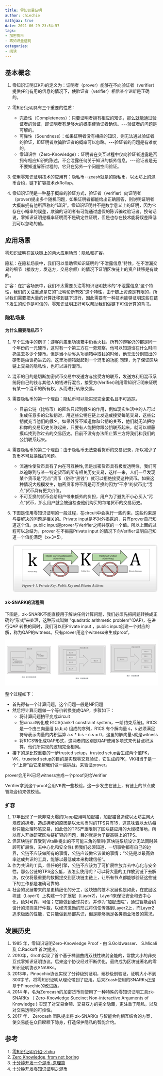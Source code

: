 ```yaml
---
title: 零知识量证明
author: chiechie
mathjax: true
date: 2021-06-29 23:54:57
tags: 
- 加密货币
- 零知识量证明
categories: 
- 阅读
---
```


## 基本概念

1. 零知识证明(ZKP)的定义为：证明者（prover）能够在不向验证者（verifier）提供任何有用的信息的情况下，使验证者（verifier）相信某个论断是正确的。
2. 零知识证明具有三个重要的性质：

    - 完备性（Completeness）：只要证明者拥有相应的知识，那么就能通过验证者的验证，即证明者有足够大的概率使验证者确信。---验证者的问题是可解的。
    - 可靠性（Soundness）：如果证明者没有相应的知识，则无法通过验证者的验证，即证明者欺骗验证者的概率可以忽略。---验证者的问题是有难度的。
    - 零知识性（Zero-Knowledge）：证明者在交互过程中仅向验证者透露是否拥有相应知识的陈述，不会泄露任何关于知识的额外信息。---验证者是无不要知道解答过程的，它只在另外一个问题空间验证。

3. 使用零知识证明技术的应用有：隐私币--zcash就是的隐私币，以太坊上的混币合约，链下扩容技术zkRollup。
4. 零知识证明是一种基于概率的验证方式，验证者（verifier）向证明者（prover)提出多个随机问题，如果证明者都能给出正确回答，则说明证明者大概率拥有他所声称的“知识”。零知识证明并不是数学意义上的证明，因为它存在小概率的误差，欺骗的证明者有可能通过虚假的陈诉骗过验证者。换句话说，零知识证明是概率证明而不是确定性证明，但是也存在技术能将误差降低到可以忽略的值。

## 应用场景

零知识证明在区块链上的两大应用场景：隐私和扩容。

隐私：在隐私场景中，我们可以借助零知识证明的“不泄露信息”特性，在不泄漏交易的细节（接收方，发送方，交易余额）的情况下证明区块链上的资产转移是有效的。

扩容：在扩容场景中，我们不太需要关注零知识证明技术的“不泄露信息”这个特性，我们的关注重点是它的“证明论断有效”这个特性，由于链上资源是有限的，所以我们需要把大量的计算迁移到链下进行，因此需要有一种技术能够证明这些在链下发生的动作是可信的，零知识证明正好可以帮助我们做链下可信计算的背书。


### 隐私场景

#### 为什么需要隐私币？

1. 举个生活中的例子：游客向庙里功德箱中仍香火钱，所有的游客仍的都是同一个年份的一元硬币，这时有一个第三方在一旁观察，他可以知道谁在什么时间扔进去多少个硬币。但是当小沙弥从功德箱中取钱的时候，他无法分别取出的硬币是由谁扔进去的。这里功德箱就起到一个混币的功能.同理，为了保证区块链上交易的隐私性，也可以进行混币。
3. 混币的目的是切断加密货币交易中发送方与接受方的联系，发送方利用混币系统将自己的钱与其他人的钱进行混合，接受方(Verifier)利用零知识证明来证明有某一个混币的所有权，从而进行转账交易。
4. 需要隐私币的第一个理由：隐私币可以能实现完全匿名且不可追踪。
    - 目前公链（比特币）的匿名只起到假名的作用，例如现实生活中的人可以生成任意多的公私钥对，用这些公钥在链上发送或接受每笔交易，这些公钥就充当他们的假名。如果外界不知道你和公钥的关系，他们就无法把你和你的交易历史关联起来，只要有人能把你跟公钥联系起来，就可以顺藤摸瓜找到你过去的交易历史。目前不没有办法阻止第三方将我们和我们的公钥联系起来。
7. 需要隐私币的第二个理由：由于隐私币无法查看货币的交易记录，所以减少了货币不可互换性的问题。
   - 流通性使货币具有了内在可互换性,但是加密货币具有极度透明性，我们可以追踪到与某一特定货币的所有相关历史交易，这样一来，人们一旦发现某个货币是“污点”货币（俗称“黑钱”）就可以拒绝接受这种货币。如果这种情况大规模发生，加密货币将不再是可互换的因为“干净”的货币比“污点”货币具有更大价值。
   - 不可互换的货币会给用户带来额外的负担，用户为了避免不小心买入“污点”货币，那么用户就会被迫检查他们购买的每笔货币的交易历史。
8. 下图是使用零知识证明的一般过程，在circuit中会执行一些约束，这些约束是与要解决的问题是相关的。Private input是不对外揭露的，只有prover自己知道这个值。public input是prover与Verifier之间共享的一个值。所以上面的过程可以总结为，prover 在不揭露Private input 的情况下向Verifier证明自己知道一个值能满足（x+3=5)。

    ![基于circuit的零知识证明](./img.png)

#### zk-SNARK的流程图

下图是，zk-SNARK不能直接用于解决任何计算问题，我们必须先把问题转换成正确的“形式”来处理，这种形式叫做 "quadratic arithmetic problem"(QAP)，在进行QAP 转换的同时，我们可以用Private input ，public input创建一个对应的解，称为QAP的witness。只有prover用这个witness来生成proof。
   
![zk-Snark流程图](./img_1.png)

整个过程如下：

- 首先得有一个计算问题，这个问题一般是NP问题
- 然后将计算问题做一个等价转换变成QAP，步骤如下：
    - 将计算问题拍平变成circuit
    - 把circuit转化成 R1CS(rank-1 constraint system，一阶约束系统)。R1CS 是一个由三向量组 (a,b,c) 组成的序列，R1CS 有个解向量 s，s 必须满足符号表示向量的内积运算 a.s * b.s - c.s = 0，这里的解向量s就是witness
    - 将R1CS转化成QAP形式，这两者的区别是QAP使用多项式来代替点积运算，他们所实现的逻辑完全相同。
- 接下的是比较重要的一步trusted setup，trusted setup会生成两个值PK，VK，truseted setup的目的是实现零交互验证，它生成的PK，VK相当于是一个“上帝”由它来帮我们做一些挑战，来验证prover。

prover会用PK已经witness生成一个proof交给Verifier

Verifier拿到这个proof会用VK做一些校验，这一步发生在链上，有链上的节点或智能合约来做校验。



###  扩容

1. 17年出现了一款非常火爆的Dapp应用叫加密猫，加密猫曾造成以太坊主网大规模的拥堵，造成拥堵的原因是以太坊当时的TPS只有15，这意味着以太坊每秒只能处理15笔交易，如此低的TPS严重限制了区块链应用的大规模落地，所以有人开始研究区块链扩容的问题，目的就是为了提高链上的TPS。
2. 但区块链扩容受到Vitalik提出的不可能三角的限制(区块链系统设计无法同时兼顾可扩展性，去中心化和安全性).但我们必须知道，一切事物都有自己的边界，公链不应该做所有的事情，公链应该做它该做的事情：“公链是以最高效率达成共识的工具，能够以最低成本来构建信任”。
3. 作为共识的工具，信任的引擎，公链不应该为了可扩展性放弃去中心化与安全性。那么公链的TPS这么低，该怎么使用呢？可以将大量的工作放到链下去解决，仅仅将最重要的数据提交到区块链主链上，让所有节点都能够验证这些链下的工作都是准确可靠的.
4. 社会的发展带来的是更精细化的分工，区块链的技术发展也是如此，在底层区块链（Layer1）上构建一个扩展层（Layer2)，Layer1来保证安全和去中心化，绝对可靠、可信；它能做到全球共识，并作为“加密法院”，通过智能合约设计的规则进行仲裁，以经济激励的形式将信任传递到Layer2上，而Layer2追求极致的性能，它只能做到局部共识，但是能够满足各类商业场景的需求。


## 发展历史

1. 1985 年，零知识证明Zero-Knowledge Proof - 由 S.Goldwasser、 S.Micali 及 C.Rackoff 首次提出。
2. 2010年，Groth实现了首个基于椭圆曲线双线性映射全能的，常数大小的非交互式零知识证明协议。后来这个协议经过不断优化，最终成为区块链著名的零知识证明协议SNARKs。
3.  2013年，Pinocchio协议实现了分钟级别证明，毫秒级别验证，证明大小不到300字节，将零知识证明从理论带到了应用。后来Zcash使用的SNARKs正是基于Pinocchio的改进版。
4. 2014 年，名为Zerocash的加密货币则使用了一种特殊的零知识证明工具zk-SNARKs （ Zero-Knowledge Succinct Non-interactive Arguments of Knowledge ) 实现了对交易金额、交易双方的完全隐藏，更注重于隐私，以及对交易透明的可控性。
5. 2017 年， Zerocash 团队提出将 zk-SNARKs 与智能合约相互结合的方案，使交易能在众目睽睽下隐身，打造保护隐私的智能合约。



## 参考

1. [零知识证明介绍-zhihu](https://zhuanlan.zhihu.com/p/152065162)
2. [Zero Knowledge, from not boring](https://www.notboring.co/p/zero-knowledge)
3. [十分钟开发一个混币-原理篇](https://mp.weixin.qq.com/s/_IrI8SJLo1Ht51nJfI4V_Q)
4. [十分钟开发零知识证明之混币](https://mp.weixin.qq.com/s/8OkwqNXIkUz2PBURoghRJQ)